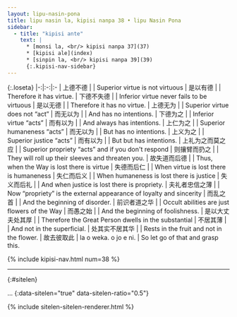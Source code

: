 ```yaml
---
layout: lipu-nasin-pona
title: lipu nasin la, kipisi nanpa 38 • lipu Nasin Pona
sidebar:
  - title: "kipisi ante"
    text: |
      * [monsi la, <br/> kipisi nanpa 37](37)
      * [kipisi ale](index)
      * [sinpin la, <br/> kipisi nanpa 39](39)
      {:.kipisi-nav-sidebar}
---
```


{:.loseta}
|-:|:-:|:-
| 上德不德               |  | Superior virtue is not virtuous
| 是以有德               |  | Therefore it has virtue.
| 下德不失德             |  | Inferior virtue never fails to be virtuous
| 是以无德               |  | Therefore it has no virtue.
| 上德无为               |  | Superior virtue does not “act”
| 而无以为               |  | And has no intentions.
| 下德为之               |  | Inferior virtue “acts”
| 而有以为               |  | And always has intentions.
| 上仁为之               |  | Superior humaneness “acts”
| 而无以为               |  | But has no intentions.
| 上义为之               |  | Superior justice “acts”
| 而有以为               |  | But but has intentions.
| 上礼为之<wbr/>而莫之应 |  | Superior propriety “acts” and if you don't respond
| 则攘臂<wbr/>而扔之     |  | They will roll up their sleeves and threaten you.
| 故失道<wbr/>而后德     |  | Thus, when the Way is lost there is virtue
| 失德<wbr/>而后仁       |  | When virtue is lost there is humaneness
| 失仁<wbr/>而后义       |  | When humaneness is lost there is justice
| 失义<wbr/>而后礼       |  | And when justice is lost there is propriety.
| 夫礼者<wbr/>忠信之薄   |  | Now “propriety” is the external appearance of loyalty and sincerity
| 而乱之首               |  | And the beginning of disorder.
| 前识者<wbr/>道之华     |  | Occult abilities are just flowers of the Way
| 而愚之始               |  | And the beginning of foolishness.
| 是以大丈<wbr/>夫处其厚 |  | Therefore the Great Person dwells in the substantial
| 不居其薄               |  | And not in the superficial.
| 处其实<wbr/>不居其华   |  | Rests in the fruit and not in the flower.
| 故去彼取此             | la o weka. o jo e ni. | So let go of that and grasp this.

{% include kipisi-nav.html num=38 %}

-------
{:#sitelen}

...
{:data-sitelen="true" data-sitelen-ratio="0.5"}

{% include sitelen-sitelen-renderer.html %}
